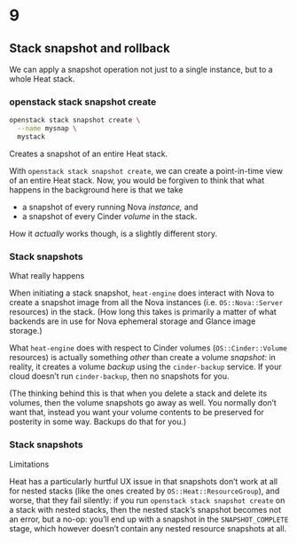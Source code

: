 # 9

## Stack snapshot and rollback

<!-- Note -->
We can apply a snapshot operation not just to a single instance, but
to a whole Heat stack.


### openstack stack snapshot create <!-- .element class="hidden" -->

```bash
openstack stack snapshot create \
  --name mysnap \
  mystack
```
Creates a snapshot of an entire Heat stack.

<!-- Note -->
With `openstack stack snapshot create`, we can create a point-in-time
view of an entire Heat stack. Now, you would be forgiven to think that
what happens in the background here is that we take

* a snapshot of every running Nova _instance,_ and
* a snapshot of every Cinder _volume_ in the stack.

How it _actually_ works though, is a slightly different story.


### Stack snapshots
What really happens

<!-- Note -->
When initiating a stack snapshot, `heat-engine` does interact with
Nova to create a snapshot image from all the Nova instances
(i.e. `OS::Nova::Server` resources) in the stack. (How long this takes
is primarily a matter of what backends are in use for Nova ephemeral
storage and Glance image storage.)

What `heat-engine` does with respect to Cinder volumes
(`OS::Cinder::Volume` resources) is actually something _other_ than
create a volume _snapshot:_ in reality, it creates a volume _backup_
using the `cinder-backup` service. If your cloud doesn’t run
`cinder-backup`, then no snapshots for you. 

(The thinking behind this is that when you delete a stack and delete
its volumes, then the volume snapshots go away as well. You normally
don’t want that, instead you want your volume contents to be preserved
for posterity in some way. Backups do that for you.)


### Stack snapshots
Limitations

<!-- Note -->
Heat has a particularly hurtful UX issue in that snapshots don’t work
at all for nested stacks (like the ones created by
`OS::Heat::ResourceGroup`), and worse, that they fail silently: if you
run `openstack stack snapshot create` on a stack with nested stacks,
then the nested stack’s snapshot becomes not an error, but a no-op:
you’ll end up with a snapshot in the `SNAPSHOT_COMPLETE` stage, which
however doesn’t contain any nested resource snapshots at all.
